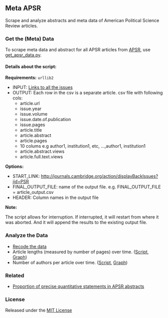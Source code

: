 ## Meta APSR

Scrape and analyze abstracts and meta data of American Political Science Review articles.

### Get the (Meta) Data

To scrape meta data and abstract for all APSR articles from [APSR](http://journals.cambridge.org/action/displayBackIssues?jid=PSR), use [get_apsr_data.py](scripts/get_apsr_data.py).

#### Details about the script:

**Requirements:** `urllib2`

* INPUT: [Links to all the issues](http://journals.cambridge.org/action/displayBackIssues?jid=PSR)
* OUTPUT: Each row in the csv is a separate article. 
  csv file with following cols:
   + article.url
   + issue.year
   + issue.volume
   + issue.date.of.publication
   + issue.pages
   + article.title
   + article.abstract
   + article.pages
   + 10 colums e.g author1, institution1, etc, ...,author1, institution1 
   + article.abstract.views
   + article.full.text.views

**Options:**  

* START_LINK: http://journals.cambridge.org/action/displayBackIssues?jid=PSR
* FINAL_OUTPUT_FILE: name of the output file. e.g. FINAL_OUTPUT_FILE = article_output.csv
* HEADER: Column names in the output file

**Note:**

The script allows for interruption. If interrupted, it will restart from where it was aborted. And it will append the results to the existing output file.

### Analyze the Data

* [Recode the data](analysis/meta_apsr.R)
* Article lengths (measured by number of pages) over time. ([Script](analysis/length.R), [Graph](figs/page_lengths.pdf))  
* Number of authors per article over time. ([Script](analysis/authors.R), [Graph](figs/n_authors.pdf))  

### Related

* [Proportion of precise quantitative statements in APSR abstracts](https://github.com/soodoku/quant-discipline)

### License

Released under the [MIT License](License.md)